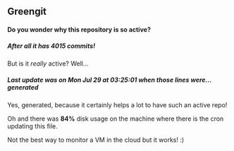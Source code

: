 ## Greengit

#### Do you wonder why this repository is so active?

##### After all it has 4015 commits!

But is it *really* active? Well...

##### Last update was on Mon Jul 29 at 03:25:01 when those lines were... generated

Yes, generated, because it certainly helps a lot to have such an active repo!

Oh and there was **84%** disk usage on the machine
where there is the cron updating this file.

Not the best way to monitor a VM in the cloud but it works! :)
